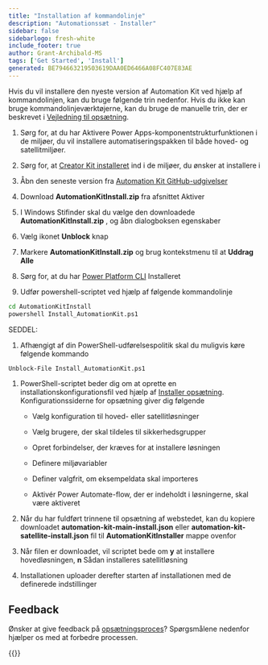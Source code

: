 ```yaml
---
title: "Installation af kommandolinje"
description: "Automationssæt - Installer"
sidebar: false
sidebarlogo: fresh-white
include_footer: true
author: Grant-Archibald-MS
tags: ['Get Started', 'Install']
generated: BE794663219503619DAA0ED6466A08FC407E83AE
---
```


Hvis du vil installere den nyeste version af Automation Kit ved hjælp af kommandolinjen, kan du bruge følgende trin nedenfor. Hvis du ikke kan bruge kommandolinjeværktøjerne, kan du bruge de manuelle trin, der er beskrevet i [Vejledning til opsætning](https://learn.microsoft.com/power-automate/guidance/automation-kit/setup/prerequisites).

1. Sørg for, at du har <a ref='https://learn.microsoft.com/en-us/power-apps/developer/component-framework/component-framework-for-canvas-apps#enable-the-power-apps-component-framework-feature' target="_blank">Aktivere Power Apps-komponentstrukturfunktionen</a> i de miljøer, du vil installere automatiseringspakken til både hoved- og satellitmiljøer.

1. Sørg for, at <a href="https://appsource.microsoft.com/en-us/product/dynamics-365/microsoftpowercatarch.creatorkit1?tab=Reviews" target="_blank">Creator Kit installeret</a> ind i de miljøer, du ønsker at installere i

1. Åbn den seneste version fra <a href="https://github.com/microsoft/powercat-automation-kit/releases" target="_blank">Automation Kit GitHub-udgivelser</a>

1. Download **AutomationKitInstall.zip** fra afsnittet Aktiver

1. I Windows Stifinder skal du vælge den downloadede **AutomationKitInstall.zip** , og åbn dialogboksen egenskaber

1. Vælg ikonet **Unblock** knap

1. Markere **AutomationKitInstall.zip** og brug kontekstmenu til at **Uddrag Alle**

1. Sørg for, at du har <a href="https://learn.microsoft.com/en-us/power-platform/developer/cli/introduction" target="_blank">Power Platform CLI</a> Installeret

1. Udfør powershell-scriptet ved hjælp af følgende kommandolinje

```cmd
cd AutomationKitInstall
powershell Install_AutomationKit.ps1
```

SEDDEL:
1. Afhængigt af din PowerShell-udførelsespolitik skal du muligvis køre følgende kommando

```cmd
Unblock-File Install_AutomationKit.ps1
```

1. PowerShell-scriptet beder dig om at oprette en installationskonfigurationsfil ved hjælp af [Installer opsætning](/da/get-started/setup). Konfigurationssiderne for opsætning giver dig følgende

    - Vælg konfiguration til hoved- eller satellitløsninger
   
    - Vælg brugere, der skal tildeles til sikkerhedsgrupper
   
    - Opret forbindelser, der kræves for at installere løsningen
    
    - Definere miljøvariabler
    
    - Definer valgfrit, om eksempeldata skal importeres
    
    - Aktivér Power Automate-flow, der er indeholdt i løsningerne, skal være aktiveret

1. Når du har fuldført trinnene til opsætning af webstedet, kan du kopiere downloadet **automation-kit-main-install.json** eller **automation-kit-satellite-install.json** fil til **AutomationKitInstaller** mappe ovenfor

1. Når filen er downloadet, vil scriptet bede om **y** at installere hovedløsningen, **n** Sådan installeres satellitløsning

1. Installationen uploader derefter starten af installationen med de definerede indstillinger

## Feedback

Ønsker at give feedback på [opsætningsproces](/da/get-started/setup)? Spørgsmålene nedenfor hjælper os med at forbedre processen.

{{<questions name="/content/da/get-started/setup-feedback.json" completed="Tak, fordi du gav feedback" showNavigationButtons="false" locale="da">}}
